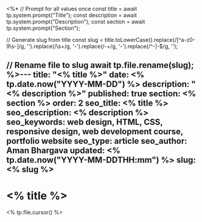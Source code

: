 <%*
// Prompt for all values once
const title = await tp.system.prompt("Title");
const description = await tp.system.prompt("Description");
const section = await tp.system.prompt("Section");

// Generate slug from title
const slug = title.toLowerCase().replace(/[^a-z0-9\s-]/g, '').replace(/\s+/g, '-').replace(/-+/g, '-').replace(/^-|-$/g, '');

// Rename file to slug
await tp.file.rename(slug);
%>---
title: "<% title %>"
date: <% tp.date.now("YYYY-MM-DD") %>
description: "<% description %>"
published: true
section: <% section %>
order: 2
seo_title: <% title %>
seo_description: <% description %>
seo_keywords: web design, HTML, CSS, responsive design, web development course, portfolio website
seo_type: article
seo_author: Aman Bhargava
updated: <% tp.date.now("YYYY-MM-DDTHH:mm") %>
slug: <% slug %>
---

# <% title %>

<% tp.file.cursor() %>
